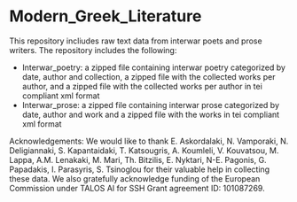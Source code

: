 # Modern_Greek_Literature
This repository incliudes raw text data from interwar poets and prose writers. The repository includes the following:
- Interwar_poetry: a zipped file containing interwar poetry categorized by date, author and collection, a zipped file with the collected works per author, and a zipped file with the collected works per author in tei compliant xml format 
- Interwar_prose: a zipped file containing interwar prose categorized by date, author and work and a zipped file with the works in tei compliant xml format


Acknowledgements: We would like to thank E. Askordalaki, N. Vamporaki, N. Deligiannaki, S. Kapantaidaki, T. Katsougris, A. Koumleli, V. Kouvatsou, M. Lappa, A.M. Lenakaki, M. Mari, Th. Bitzilis, E. Nyktari, N-E. Pagonis, G. Papadakis, I. Parasyris, S. Tsinoglou for their valuable help in collecting these data. We also gratefully acknowledge funding of the European Commission under TALOS AI for SSH Grant agreement ID: 101087269.

